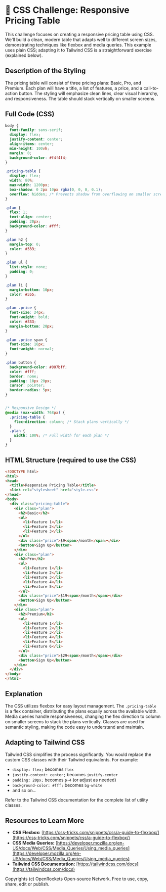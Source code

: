 # 🐞 CSS Challenge:  Responsive Pricing Table


This challenge focuses on creating a responsive pricing table using CSS.  We'll build a clean, modern table that adapts well to different screen sizes, demonstrating techniques like flexbox and media queries.  This example uses plain CSS; adapting it to Tailwind CSS is a straightforward exercise (explained below).


## Description of the Styling

The pricing table will consist of three pricing plans: Basic, Pro, and Premium.  Each plan will have a title, a list of features, a price, and a call-to-action button.  The styling will emphasize clean lines, clear visual hierarchy, and responsiveness.  The table should stack vertically on smaller screens.


## Full Code (CSS)

```css
body {
  font-family: sans-serif;
  display: flex;
  justify-content: center;
  align-items: center;
  min-height: 100vh;
  margin: 0;
  background-color: #f4f4f4;
}

.pricing-table {
  display: flex;
  width: 80%;
  max-width: 1200px;
  box-shadow: 0 2px 10px rgba(0, 0, 0, 0.1);
  overflow: hidden; /* Prevents shadow from overflowing on smaller screens*/
}

.plan {
  flex: 1;
  text-align: center;
  padding: 20px;
  background-color: #fff;
}

.plan h2 {
  margin-top: 0;
  color: #333;
}

.plan ul {
  list-style: none;
  padding: 0;
}

.plan li {
  margin-bottom: 10px;
  color: #555;
}

.plan .price {
  font-size: 24px;
  font-weight: bold;
  color: #333;
  margin-bottom: 20px;
}

.plan .price span {
  font-size: 16px;
  font-weight: normal;
}

.plan button {
  background-color: #007bff;
  color: #fff;
  border: none;
  padding: 10px 20px;
  cursor: pointer;
  border-radius: 5px;
}


/* Responsive Design */
@media (max-width: 768px) {
  .pricing-table {
    flex-direction: column; /* Stack plans vertically */
  }
  .plan {
    width: 100%; /* Full width for each plan */
  }
}
```

## HTML Structure (required to use the CSS)

```html
<!DOCTYPE html>
<html>
<head>
  <title>Responsive Pricing Table</title>
  <link rel="stylesheet" href="style.css">
</head>
<body>
  <div class="pricing-table">
    <div class="plan">
      <h2>Basic</h2>
      <ul>
        <li>Feature 1</li>
        <li>Feature 2</li>
        <li>Feature 3</li>
      </ul>
      <div class="price">$9<span>/month</span></div>
      <button>Sign Up</button>
    </div>
    <div class="plan">
      <h2>Pro</h2>
      <ul>
        <li>Feature 1</li>
        <li>Feature 2</li>
        <li>Feature 3</li>
        <li>Feature 4</li>
        <li>Feature 5</li>
      </ul>
      <div class="price">$19<span>/month</span></div>
      <button>Sign Up</button>
    </div>
    <div class="plan">
      <h2>Premium</h2>
      <ul>
        <li>Feature 1</li>
        <li>Feature 2</li>
        <li>Feature 3</li>
        <li>Feature 4</li>
        <li>Feature 5</li>
        <li>Feature 6</li>
      </ul>
      <div class="price">$29<span>/month</span></div>
      <button>Sign Up</button>
    </div>
  </div>
</body>
</html>

```


## Explanation

The CSS utilizes flexbox for easy layout management. The `.pricing-table` is a flex container, distributing the plans equally across the available width.  Media queries handle responsiveness, changing the flex direction to column on smaller screens to stack the plans vertically.  Classes are used for semantic styling, making the code easy to understand and maintain.


## Adapting to Tailwind CSS

Tailwind CSS simplifies the process significantly.  You would replace the custom CSS classes with their Tailwind equivalents.  For example:

* `display: flex;` becomes `flex`
* `justify-content: center;` becomes `justify-center`
* `padding: 20px;` becomes `p-4` (or adjust as needed)
* `background-color: #fff;` becomes `bg-white`
* and so on...


Refer to the Tailwind CSS documentation for the complete list of utility classes.


## Resources to Learn More

* **CSS Flexbox:** [https://css-tricks.com/snippets/css/a-guide-to-flexbox/](https://css-tricks.com/snippets/css/a-guide-to-flexbox/)
* **CSS Media Queries:** [https://developer.mozilla.org/en-US/docs/Web/CSS/Media_Queries/Using_media_queries](https://developer.mozilla.org/en-US/docs/Web/CSS/Media_Queries/Using_media_queries)
* **Tailwind CSS Documentation:** [https://tailwindcss.com/docs](https://tailwindcss.com/docs)


Copyrights (c) OpenRockets Open-source Network. Free to use, copy, share, edit or publish.

